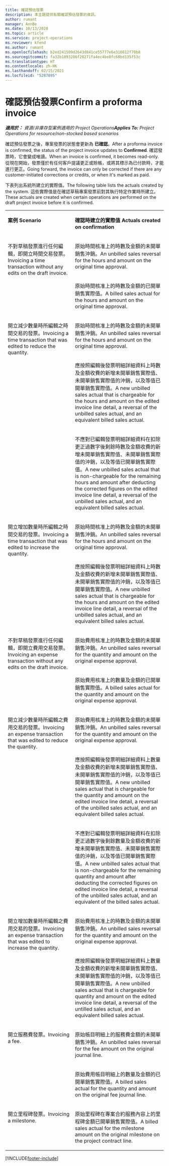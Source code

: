 ```yaml
---
title: 確認預估發票
description: 本主題提供有關確認預估發票的資訊。
author: rumant
manager: AnnBe
ms.date: 10/13/2020
ms.topic: article
ms.service: project-operations
ms.reviewer: kfend
ms.author: rumant
ms.openlocfilehash: b2ed241509d2643d841ce55777e6e316612f70b8
ms.sourcegitcommit: fa32b1893286f20271fa4ec4be8fc68bd135f53c
ms.translationtype: HT
ms.contentlocale: zh-HK
ms.lasthandoff: 02/15/2021
ms.locfileid: "5287895"
---
```

# <a name="confirm-a-proforma-invoice"></a><span data-ttu-id="11957-103">確認預估發票</span><span class="sxs-lookup"><span data-stu-id="11957-103">Confirm a proforma invoice</span></span>

<span data-ttu-id="11957-104">_**適用於：** 資源/非庫存型案例適用的 Project Operations_</span><span class="sxs-lookup"><span data-stu-id="11957-104">_**Applies To:** Project Operations for resource/non-stocked based scenarios_</span></span>

<span data-ttu-id="11957-105">確認預估發票之後，專案發票的狀態會更新為 **已確認**。</span><span class="sxs-lookup"><span data-stu-id="11957-105">After a proforma invoice is confirmed, the status of the project invoice updates to **Confirmed**.</span></span> <span data-ttu-id="11957-106">確認發票時，它會變成唯讀。</span><span class="sxs-lookup"><span data-stu-id="11957-106">When an invoice is confirmed, it becomes read-only.</span></span> <span data-ttu-id="11957-107">從現在開始，發票僅於有任何客戶提議更正或賒帳，或將其標示為已付款時，才能進行更正。</span><span class="sxs-lookup"><span data-stu-id="11957-107">Going forward, the invoice can only be corrected if there are any customer-initiated corrections or credits, or when it's marked as paid.</span></span>

<span data-ttu-id="11957-108">下表列出系統所建立的實際值。</span><span class="sxs-lookup"><span data-stu-id="11957-108">The following table lists the actuals created by the system.</span></span> <span data-ttu-id="11957-109">這些實際值是在確認草稿專案發票前對其執行特定作業時所建立。</span><span class="sxs-lookup"><span data-stu-id="11957-109">These actuals are created when certain operations are performed on the draft project invoice before it is confirmed.</span></span>

<table border="0" cellspacing="0" cellpadding="0">
    <tbody>
        <tr>
            <td width="416" valign="top">
                <p><span data-ttu-id="11957-110">
                    <strong>案例</strong>
                </span><span class="sxs-lookup"><span data-stu-id="11957-110">
                    <strong>Scenario</strong>
                </span></span></p>
            </td>
            <td width="608" valign="top">
                <p><span data-ttu-id="11957-111">
                    <strong>確認時建立的實際值</strong>
                </span><span class="sxs-lookup"><span data-stu-id="11957-111">
                    <strong>Actuals created on confirmation</strong>
                </span></span></p>
            </td>
        </tr>
        <tr>
            <td width="216" rowspan="2" valign="top">
                <p>
<span data-ttu-id="11957-112">不對草稿發票進行任何編輯，即開立時間交易發票。</span><span class="sxs-lookup"><span data-stu-id="11957-112">Invoicing a time transaction without any edits on the draft invoice.</span></span>
                </p>
            </td>
            <td width="408" valign="top">
                <p>
<span data-ttu-id="11957-113">原始時間核准上的時數及金額的未開單銷售沖銷。</span><span class="sxs-lookup"><span data-stu-id="11957-113">An unbilled sales reversal for the hours and amount on the original time approval.</span></span>
                </p>
            </td>
        </tr>
        <tr>
            <td width="408" valign="top">
                <p>
<span data-ttu-id="11957-114">原始時間核准上的時數及金額的已開單銷售實際值。</span><span class="sxs-lookup"><span data-stu-id="11957-114">A billed sales actual for the hours and amount on the original time approval.</span></span>
                </p>
            </td>
        </tr>
        <tr>
            <td width="216" rowspan="3" valign="top">
                <p>
<span data-ttu-id="11957-115">開立減少數量時所編輯之時間交易的發票。</span><span class="sxs-lookup"><span data-stu-id="11957-115">Invoicing a time transaction that was edited to reduce the quantity.</span></span>
                </p>
            </td>
            <td width="408" valign="top">
                <p>
<span data-ttu-id="11957-116">原始時間核准上的時數及金額的未開單銷售沖銷。</span><span class="sxs-lookup"><span data-stu-id="11957-116">An unbilled sales reversal for the hours and amount on the original time approval.</span></span>
                </p>
            </td>
        </tr>
        <tr>
            <td width="408" valign="top">
                <p>
<span data-ttu-id="11957-117">應按照編輯後發票明細詳細資料上時數及金額收費的新增未開單銷售實際值、未開單銷售實際值的沖銷，以及等值已開單銷售實際值。</span><span class="sxs-lookup"><span data-stu-id="11957-117">A new unbilled sales actual that is chargeable for the hours and amount on the edited invoice line detail, a reversal of the unbilled sales actual, and an equivalent billed sales actual.</span></span>
                </p>
            </td>
        </tr>
        <tr>
            <td width="408" valign="top">
                <p>
<span data-ttu-id="11957-118">不應對已編輯發票明細詳細資料在扣除更正過數字後剩餘時數及金額收費的新增未開單銷售實際值、未開單銷售實際值的沖銷，以及等值已開單銷售實際值。</span><span class="sxs-lookup"><span data-stu-id="11957-118">A new unbilled sales actual that is non-chargeable for the remaining hours and amount after deducting the corrected figures on the edited invoice line detail, a reversal of the unbilled sales actual, and an equivalent billed sales actual.</span></span>
                </p>
            </td>
        </tr>
        <tr>
            <td width="216" rowspan="2" valign="top">
                <p>
<span data-ttu-id="11957-119">開立增加數量時所編輯之時間交易的發票。</span><span class="sxs-lookup"><span data-stu-id="11957-119">Invoicing a time transaction that was edited to increase the quantity.</span></span>
                </p>
            </td>
            <td width="408" valign="top">
                <p>
<span data-ttu-id="11957-120">原始時間核准上的時數及金額的未開單銷售沖銷。</span><span class="sxs-lookup"><span data-stu-id="11957-120">An unbilled sales reversal for the hours and amount on the original time approval.</span></span>
                </p>
            </td>
        </tr>
        <tr>
            <td width="408" valign="top">
                <p>
<span data-ttu-id="11957-121">應按照編輯後發票明細詳細資料上時數及金額收費的新增未開單銷售實際值、未開單銷售實際值的沖銷，以及等值已開單銷售實際值。</span><span class="sxs-lookup"><span data-stu-id="11957-121">A new unbilled sales actual that is chargeable for the hours and amount on the edited invoice line detail, a reversal of the unbilled sales actual, and an equivalent billed sales actual.</span></span>
                </p>
            </td>
        </tr>
        <tr>
            <td width="216" rowspan="2" valign="top">
                <p>
<span data-ttu-id="11957-122">不對草稿發票進行任何編輯，即開立費用交易發票。</span><span class="sxs-lookup"><span data-stu-id="11957-122">Invoicing an expense transaction without any edits on the draft invoice.</span></span>
                </p>
            </td>
            <td width="408" valign="top">
                <p>
<span data-ttu-id="11957-123">原始費用核准上的時數及金額的未開單銷售沖銷。</span><span class="sxs-lookup"><span data-stu-id="11957-123">An unbilled sales reversal for the quantity and amount on the original expense approval.</span></span>
                </p>
            </td>
        </tr>
        <tr>
            <td width="408" valign="top">
                <p>
<span data-ttu-id="11957-124">原始費用核准上的數量及金額的已開單銷售實際值。</span><span class="sxs-lookup"><span data-stu-id="11957-124">A billed sales actual for the quantity and amount on the original expense approval.</span></span>
                </p>
            </td>
        </tr>
        <tr>
            <td width="216" rowspan="3" valign="top">
                <p>
<span data-ttu-id="11957-125">開立減少數量時所編輯之費用交易的發票。</span><span class="sxs-lookup"><span data-stu-id="11957-125">Invoicing an expense transaction that was edited to reduce the quantity.</span></span>
                </p>
            </td>
            <td width="408" valign="top">
                <p>
<span data-ttu-id="11957-126">原始費用核准上的時數及金額的未開單銷售沖銷。</span><span class="sxs-lookup"><span data-stu-id="11957-126">An unbilled sales reversal for the quantity and amount on the original expense approval.</span></span>
                </p>
            </td>
        </tr>
        <tr>
            <td width="408" valign="top">
                <p>
<span data-ttu-id="11957-127">應按照編輯後發票明細詳細資料上數量及金額收費的新增未開單銷售實際值、未開單銷售實際值的沖銷，以及等值已開單銷售實際值。</span><span class="sxs-lookup"><span data-stu-id="11957-127">A new unbilled sales actual that is chargeable for the quantity and amount on the edited invoice line detail, a reversal of the unbilled sales actual, and an equivalent billed sales actual.</span></span> 
                </p>
            </td>
        </tr>
        <tr>
            <td width="408" valign="top">
                <p>
<span data-ttu-id="11957-128">不應對已編輯發票明細詳細資料在扣除更正過數字後剩餘數量及金額收費的新增未開單銷售實際值、未開單銷售實際值的沖銷，以及等值已開單銷售實際值。</span><span class="sxs-lookup"><span data-stu-id="11957-128">A new unbilled sales actual that is non-chargeable for the remaining quantity and amount after deducting the corrected figures on edited invoice line detail, a reversal of the unbilled sales actual, and an equivalent of the billed sales actual.</span></span>
                </p>
            </td>
        </tr>
        <tr>
            <td width="216" rowspan="2" valign="top">
                <p>
<span data-ttu-id="11957-129">開立增加數量時所編輯之費用交易的發票。</span><span class="sxs-lookup"><span data-stu-id="11957-129">Invoicing an expense transaction that was edited to increase the quantity.</span></span>
                </p>
            </td>
            <td width="408" valign="top">
                <p>
<span data-ttu-id="11957-130">原始費用核准上的時數及金額的未開單銷售沖銷。</span><span class="sxs-lookup"><span data-stu-id="11957-130">An unbilled sales reversal for the quantity and amount on the original expense approval.</span></span>
                </p>
            </td>
        </tr>
        <tr>
            <td width="408" valign="top">
                <p>
<span data-ttu-id="11957-131">應按照編輯後發票明細詳細資料上數量及金額收費的新增未開單銷售實際值、未開單銷售實際值的沖銷，以及等值已開單銷售實際值。</span><span class="sxs-lookup"><span data-stu-id="11957-131">A new unbilled sales actual that is chargeable for quantity and amount on the edited invoice line detail, a reversal of the untilled sales actual, and an equivalent billed sales actual.</span></span>
                </p>
            </td>
        </tr>
        <tr>
            <td width="216" rowspan="2" valign="top">
                <p>
<span data-ttu-id="11957-132">開立服務費發票。</span><span class="sxs-lookup"><span data-stu-id="11957-132">Invoicing a fee.</span></span>
                </p>
            </td>
            <td width="408" valign="top">
                <p>
<span data-ttu-id="11957-133">原始帳目明細上的服務費金額的未開單銷售沖銷。</span><span class="sxs-lookup"><span data-stu-id="11957-133">An unbilled sales reversal for the fee amount on the original journal line.</span></span>
                </p>
            </td>
        </tr>
        <tr>
            <td width="408" valign="top">
                <p>
<span data-ttu-id="11957-134">原始費用帳目明細上的數量及金額的已開單銷售實際值。</span><span class="sxs-lookup"><span data-stu-id="11957-134">A billed sales actual for the quantity and amount on the original fee journal line.</span></span>
                </p>
            </td>
        </tr>
        <tr>
            <td width="216" valign="top">
                <p>
<span data-ttu-id="11957-135">開立里程碑發票。</span><span class="sxs-lookup"><span data-stu-id="11957-135">Invoicing a milestone.</span></span>
                </p>
            </td>
            <td width="408" valign="top">
                <p>
<span data-ttu-id="11957-136">原始里程碑在專案合約服務內容上的里程碑金額已開單銷售實際值。</span><span class="sxs-lookup"><span data-stu-id="11957-136">A billed sales actual for the milestone amount on the original milestone on the project contract line.</span></span>
                </p>
            </td>
        </tr>
    </tbody>
</table>


[!INCLUDE[footer-include](../includes/footer-banner.md)]